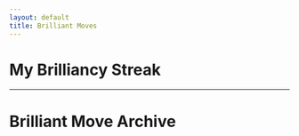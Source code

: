 ```yaml
---
layout: default
title: Brilliant Moves
---
```


# My Brilliancy Streak

---

# Brilliant Move Archive
